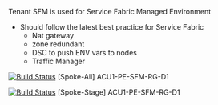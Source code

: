Tenant SFM is used for Service Fabric Managed Environment
- Should follow the latest best practice for Service Fabric
    - Nat gateway
    - zone redundant
    - DSC to push ENV vars to nodes
    - Traffic Manager

[![Build Status](https://dev.azure.com/AzureDeploymentFramework/ADF/_apis/build/status%2FSFM%2F%5BSpoke-All%5D%20ACU1-PE-SFM-RG-D1?branchName=main)](https://dev.azure.com/AzureDeploymentFramework/ADF/_build/latest?definitionId=49&branchName=main) [Spoke-All] ACU1-PE-SFM-RG-D1

[![Build Status](https://dev.azure.com/AzureDeploymentFramework/ADF/_apis/build/status%2FSFM%2F%5BSpoke-Stage%5D%20ACU1-PE-SFM-RG-D1?branchName=main)](https://dev.azure.com/AzureDeploymentFramework/ADF/_build/latest?definitionId=50&branchName=main) [Spoke-Stage] ACU1-PE-SFM-RG-D1